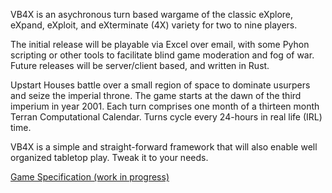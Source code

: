 VB4X is an asychronous turn based wargame of the classic eXplore, eXpand, eXploit, and eXterminate (4X) variety for two to nine players. 

The initial release will be playable via Excel over email, with some Pyhon scripting or other tools to facilitate blind game moderation and fog of war. Future releases will be server/client based, and written in Rust.

Upstart Houses battle over a small region of space to dominate usurpers and seize the imperial throne. The game starts at the dawn of the third imperium in year 2001. Each turn comprises one month of a thirteen month Terran Computational Calendar. Turns cycle every 24-hours in real life (IRL) time.

VB4X is a simple and straight-forward framework that will also enable well organized tabletop play. Tweak it to your needs.

[Game Specification (work in progress)](https://github.com/greenm01/vb4x/blob/main/docs/vb4x_specs.md)
